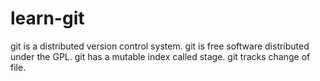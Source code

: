 # learn-git
git is a distributed version control system.
git is free software distributed under the GPL.
git has a mutable index called stage.
git tracks change of file.
